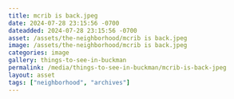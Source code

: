 ```yaml
---
title: mcrib is back.jpeg
date: 2024-07-28 23:15:56 -0700
dateadded: 2024-07-28 23:15:56 -0700
asset: /assets/the-neighborhood/mcrib is back.jpeg
image: /assets/the-neighborhood/mcrib is back.jpeg
categories: image
gallery: things-to-see-in-buckman
permalink: /media/things-to-see-in-buckman/mcrib-is-back-jpeg
layout: asset
tags: ["neighborhood", "archives"]
--- 
```

